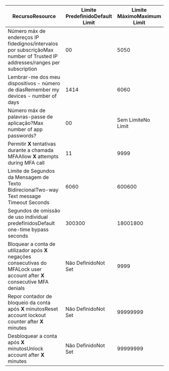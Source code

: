 | <span data-ttu-id="21b63-101">Recurso</span><span class="sxs-lookup"><span data-stu-id="21b63-101">Resource</span></span> | <span data-ttu-id="21b63-102">Limite Predefinido</span><span class="sxs-lookup"><span data-stu-id="21b63-102">Default Limit</span></span> | <span data-ttu-id="21b63-103">Limite Máximo</span><span class="sxs-lookup"><span data-stu-id="21b63-103">Maximum Limit</span></span> |
| --- | --- | --- |
| <span data-ttu-id="21b63-104">Número máx de endereços IP fidedignos/intervalos</a> por subscrição</span><span class="sxs-lookup"><span data-stu-id="21b63-104">Max number of Trusted IP addresses/ranges</a> per subscription</span></span> |<span data-ttu-id="21b63-105">0</span><span class="sxs-lookup"><span data-stu-id="21b63-105">0</span></span> |<span data-ttu-id="21b63-106">50</span><span class="sxs-lookup"><span data-stu-id="21b63-106">50</span></span> |
| <span data-ttu-id="21b63-107">Lembrar-me dos meu dispositivos - número de dias</span><span class="sxs-lookup"><span data-stu-id="21b63-107">Remember my devices - number of days</span></span> |<span data-ttu-id="21b63-108">14</span><span class="sxs-lookup"><span data-stu-id="21b63-108">14</span></span> |<span data-ttu-id="21b63-109">60</span><span class="sxs-lookup"><span data-stu-id="21b63-109">60</span></span> |
| <span data-ttu-id="21b63-110">Número máx de palavras-passe de aplicação?</span><span class="sxs-lookup"><span data-stu-id="21b63-110">Max number of app passwords?</span></span> |<span data-ttu-id="21b63-111">0</span><span class="sxs-lookup"><span data-stu-id="21b63-111">0</span></span> |<span data-ttu-id="21b63-112">Sem Limite</span><span class="sxs-lookup"><span data-stu-id="21b63-112">No Limit</span></span> |
| <span data-ttu-id="21b63-113">Permitir **X** tentativas durante a chamada MFA</span><span class="sxs-lookup"><span data-stu-id="21b63-113">Allow **X** attempts during MFA call</span></span> |<span data-ttu-id="21b63-114">1</span><span class="sxs-lookup"><span data-stu-id="21b63-114">1</span></span> |<span data-ttu-id="21b63-115">99</span><span class="sxs-lookup"><span data-stu-id="21b63-115">99</span></span> |
| <span data-ttu-id="21b63-116">Limite de Segundos da Mensagem de Texto Bidirecional</span><span class="sxs-lookup"><span data-stu-id="21b63-116">Two-way Text message Timeout Seconds</span></span> |<span data-ttu-id="21b63-117">60</span><span class="sxs-lookup"><span data-stu-id="21b63-117">60</span></span> |<span data-ttu-id="21b63-118">600</span><span class="sxs-lookup"><span data-stu-id="21b63-118">600</span></span> |
| <span data-ttu-id="21b63-119">Segundos de omissão de uso individual predefinidos</span><span class="sxs-lookup"><span data-stu-id="21b63-119">Default one-time bypass seconds</span></span> |<span data-ttu-id="21b63-120">300</span><span class="sxs-lookup"><span data-stu-id="21b63-120">300</span></span> |<span data-ttu-id="21b63-121">1800</span><span class="sxs-lookup"><span data-stu-id="21b63-121">1800</span></span> |
| <span data-ttu-id="21b63-122">Bloquear a conta de utilizador após **X** negações consecutivas do MFA</span><span class="sxs-lookup"><span data-stu-id="21b63-122">Lock user account after **X** consecutive MFA denials</span></span> |<span data-ttu-id="21b63-123">Não Definido</span><span class="sxs-lookup"><span data-stu-id="21b63-123">Not Set</span></span> |<span data-ttu-id="21b63-124">99</span><span class="sxs-lookup"><span data-stu-id="21b63-124">99</span></span> |
| <span data-ttu-id="21b63-125">Repor contador de bloqueio da conta após **X** minutos</span><span class="sxs-lookup"><span data-stu-id="21b63-125">Reset account lockout counter after **X** minutes</span></span> |<span data-ttu-id="21b63-126">Não Definido</span><span class="sxs-lookup"><span data-stu-id="21b63-126">Not Set</span></span> |<span data-ttu-id="21b63-127">9999</span><span class="sxs-lookup"><span data-stu-id="21b63-127">9999</span></span> |
| <span data-ttu-id="21b63-128">Desbloquear a conta após **X** minutos</span><span class="sxs-lookup"><span data-stu-id="21b63-128">Unlock account after **X** minutes</span></span> |<span data-ttu-id="21b63-129">Não Definido</span><span class="sxs-lookup"><span data-stu-id="21b63-129">Not Set</span></span> |<span data-ttu-id="21b63-130">9999</span><span class="sxs-lookup"><span data-stu-id="21b63-130">9999</span></span> |
